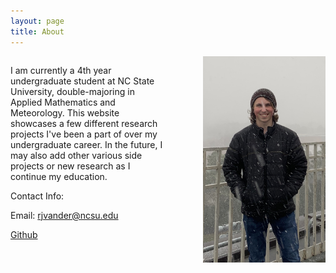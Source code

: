 ```yaml
---
layout: page
title: About
---
```



<div style="column-count: 2;">

<p>I am currently a 4th year undergraduate student at NC State University, double-majoring in Applied Mathematics and Meteorology.
This website showcases a few different research projects I've been a part of over my undergraduate career. In the future, I may also add other various side projects or new research as I continue my education.</p>

<p>Contact Info:</p>

<p>Email: <a href="mailto:rjvander@ncsu.edu">rjvander@ncsu.edu</a></p>


<p><a href="https://github.com/robertvdd">Github</a></p>

<img style="float: right; width: 14em;" src="/figures/about_pic.jpeg">
</div>